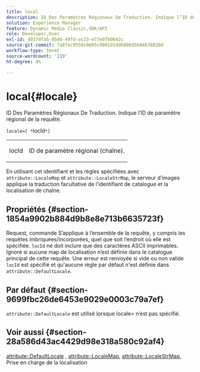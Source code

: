```yaml
---
title: local
description: ID Des Paramètres Régionaux De Traduction. Indique l’ID de paramètre régional de la requête.
solution: Experience Manager
feature: Dynamic Media Classic,SDK/API
role: Developer,User
exl-id: d937dfa5-95dd-49fd-ac23-e77e07b0642c
source-git-commit: 7a07ec9550c0685c908191dd6806d5b84678820d
workflow-type: tm+mt
source-wordcount: '119'
ht-degree: 4%

---
```


# local{#locale}

ID Des Paramètres Régionaux De Traduction. Indique l’ID de paramètre régional de la requête.

`locale=[ *`locId`*]`

<table id="simpletable_C1899AD02C984ED3896B7620916637E7"> 
 <tr class="strow"> 
  <td class="stentry"> <p><span class="codeph"> <span class="varname"> locId</span></span> </p> </td> 
  <td class="stentry"> <p>ID de paramètre régional (chaîne). </p></td> 
 </tr> 
</table>

En utilisant cet identifiant et les règles spécifiées avec `attribute::LocaleMap` et `attribute::LocaleStrMap`, le serveur d’images applique la traduction facultative de l’identifiant de catalogue et la localisation de chaîne.

## Propriétés {#section-1854a9902b884d9b8e8e713b6635723f}

Request, commande S’applique à l’ensemble de la requête, y compris les requêtes imbriquées/incorporées, quel que soit l’endroit où elle est spécifiée. `locId` ne doit inclure que des caractères ASCII imprimables. Ignoré si aucune map de localisation n’est définie dans le catalogue principal de cette requête. Une erreur est renvoyée si vide ou non valide `locId` est spécifié et qu&#39;aucune règle par défaut n&#39;est définie dans `attribute::DefaultLocale`.

## Par défaut {#section-9699fbc26de6453e9029e0003c79a7ef}

`attribute::DefaultLocale` est utilisé lorsque locale= n’est pas spécifié.

## Voir aussi {#section-28a586d43ac4429d98e318a580c92af4}

[attribute::DefaultLocale](../../../../../is-api/image-catalog/image-serving-api-ref/c-image-catalog-reference/c-attributes-reference/r-defaultlocale.md#reference-69462ad9923f464f80c2c012342a6b6b) , [attribute::LocaleMap](../../../../../is-api/image-catalog/image-serving-api-ref/c-image-catalog-reference/c-attributes-reference/r-localemap.md#reference-49bbf598f8ea47c3a563755cef306318), [attribute::LocaleStrMap](../../../../../is-api/image-catalog/image-serving-api-ref/c-image-catalog-reference/c-attributes-reference/r-localestrmap.md#reference-98c42070a4bc4baf92537132be2b5b1e), Prise en charge de la localisation
